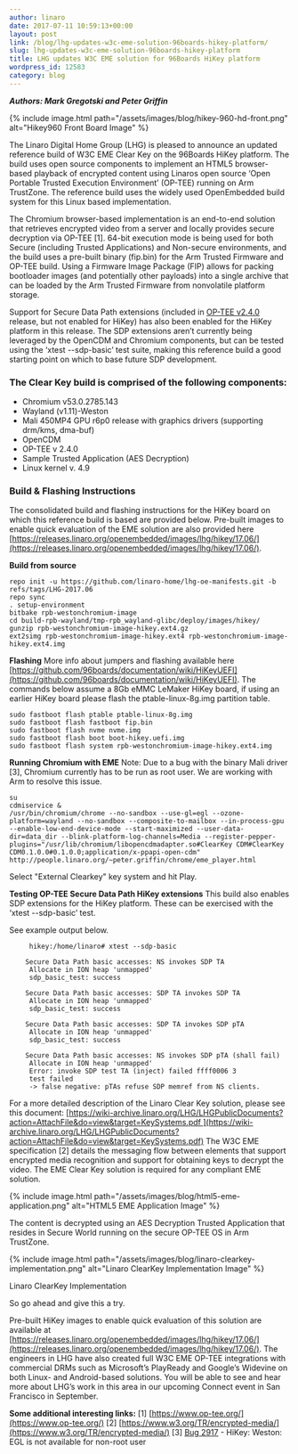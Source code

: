 ```yaml
---
author: linaro
date: 2017-07-11 10:59:13+00:00
layout: post
link: /blog/lhg-updates-w3c-eme-solution-96boards-hikey-platform/
slug: lhg-updates-w3c-eme-solution-96boards-hikey-platform
title: LHG updates W3C EME solution for 96Boards HiKey platform
wordpress_id: 12583
category: blog
---
```


**_Authors: Mark Gregotski and Peter Griffin_**

{% include image.html path="/assets/images/blog/hikey-960-hd-front.png" alt="Hikey960 Front Board Image" %}

The Linaro Digital Home Group (LHG) is pleased to announce an updated reference build of W3C EME Clear Key on the 96Boards HiKey platform. The build uses open source components to implement an HTML5 browser-based playback of encrypted content using Linaros open source ‘Open Portable Trusted Execution Environment’ (OP-TEE) running on Arm TrustZone. The reference build uses the widely used OpenEmbedded build system for this Linux based implementation.

The Chromium browser-based implementation is an end-to-end solution that retrieves encrypted video from a server and locally provides secure decryption via OP-TEE [1]. 64-bit execution mode is being used for both Secure (including Trusted Applications) and Non-secure environments, and the build uses a pre-built binary (fip.bin) for the Arm Trusted Firmware and OP-TEE build. Using a Firmware Image Package (FIP) allows for packing bootloader images (and potentially other payloads) into a single archive that can be loaded by the Arm Trusted Firmware from nonvolatile platform storage.

Support for Secure Data Path extensions (included in [OP-TEE v2.4.0](https://github.com/OP-TEE/optee_os/releases/tag/2.4.0) release, but not enabled for HiKey) has also been enabled for the HiKey platform in this release. The SDP extensions aren’t currently being leveraged by the OpenCDM and Chromium components, but can be tested using the ‘xtest --sdp-basic’ test suite, making this reference build a good starting point on which to base future SDP development.

### **The Clear Key build is comprised of the following components:**

- Chromium v53.0.2785.143
- Wayland (v1.11)-Weston
- Mali 450MP4 GPU r6p0 release with graphics drivers (supporting drm/kms, dma-buf)
- OpenCDM
- OP-TEE v 2.4.0
- Sample Trusted Application (AES Decryption)
- Linux kernel v. 4.9

### **Build & Flashing Instructions**

The consolidated build and flashing instructions for the HiKey board on which this reference build is based are provided below. Pre-built images to enable quick evaluation of the EME solution are also provided here [https://releases.linaro.org/openembedded/images/lhg/hikey/17.06/](https://releases.linaro.org/openembedded/images/lhg/hikey/17.06/).

**Build from source**

```
repo init -u https://github.com/linaro-home/lhg-oe-manifests.git -b refs/tags/LHG-2017.06
repo sync
. setup-environment
bitbake rpb-westonchromium-image
cd build-rpb-wayland/tmp-rpb_wayland-glibc/deploy/images/hikey/
gunzip rpb-westonchromium-image-hikey.ext4.gz
ext2simg rpb-westonchromium-image-hikey.ext4 rpb-westonchromium-image-hikey.ext4.img
```

**Flashing**
More info about jumpers and flashing available here [https://github.com/96boards/documentation/wiki/HiKeyUEFI](https://github.com/96boards/documentation/wiki/HiKeyUEFI). The commands below assume a 8Gb eMMC LeMaker HiKey board, if using an earlier HiKey board please flash the ptable-linux-8g.img partition table.

```
sudo fastboot flash ptable ptable-linux-8g.img
sudo fastboot flash fastboot fip.bin
sudo fastboot flash nvme nvme.img
sudo fastboot flash boot boot-hikey.uefi.img
sudo fastboot flash system rpb-westonchromium-image-hikey.ext4.img
```

**Running Chromium with EME**
Note: Due to a bug with the binary Mali driver [3], Chromium currently has to be run as root user. We are working with Arm to resolve this issue.

```
su
cdmiservice &
/usr/bin/chromium/chrome --no-sandbox --use-gl=egl --ozone-platform=wayland --no-sandbox --composite-to-mailbox --in-process-gpu --enable-low-end-device-mode --start-maximized --user-data-dir=data_dir --blink-platform-log-channels=Media --register-pepper-plugins="/usr/lib/chromium/libopencdmadapter.so#ClearKey CDM#ClearKey CDM0.1.0.0#0.1.0.0;application/x-ppapi-open-cdm" http://people.linaro.org/~peter.griffin/chrome/eme_player.html
```

Select "External Clearkey" key system and hit Play.

**Testing OP-TEE Secure Data Path HiKey extensions**
This build also enables SDP extensions for the HiKey platform. These can be exercised with the ‘xtest --sdp-basic’ test.

See example output below.

```
     hikey:/home/linaro# xtest --sdp-basic

    Secure Data Path basic accesses: NS invokes SDP TA
     Allocate in ION heap 'unmapped'
     sdp_basic_test: success

    Secure Data Path basic accesses: SDP TA invokes SDP TA
     Allocate in ION heap 'unmapped'
     sdp_basic_test: success

    Secure Data Path basic accesses: SDP TA invokes SDP pTA
     Allocate in ION heap 'unmapped'
     sdp_basic_test: success

    Secure Data Path basic accesses: NS invokes SDP pTA (shall fail)
     Allocate in ION heap 'unmapped'
     Error: invoke SDP test TA (inject) failed ffff0006 3
     test failed
     -> false negative: pTAs refuse SDP memref from NS clients.
```

For a more detailed description of the Linaro Clear Key solution, please see this document: [https://wiki-archive.linaro.org/LHG/LHGPublicDocuments?action=AttachFile&do=view&target=KeySystems.pdf ](https://wiki-archive.linaro.org/LHG/LHGPublicDocuments?action=AttachFile&do=view&target=KeySystems.pdf)
The W3C EME specification [2] details the messaging flow between elements that support encrypted media recognition and support for obtaining keys to decrypt the video. The EME Clear Key solution is required for any compliant EME solution.

{% include image.html path="/assets/images/blog/html5-eme-application.png" alt="HTML5 EME Application Image" %}

The content is decrypted using an AES Decryption Trusted Application that resides in Secure World running on the secure OP-TEE OS in Arm TrustZone.

{% include image.html path="/assets/images/blog/linaro-clearkey-implementation.png" alt="Linaro ClearKey Implementation Image" %}

Linaro ClearKey Implementation

So go ahead and give this a try.

Pre-built HiKey images to enable quick evaluation of this solution are available at [https://releases.linaro.org/openembedded/images/lhg/hikey/17.06/](https://releases.linaro.org/openembedded/images/lhg/hikey/17.06/). The engineers in LHG have also created full W3C EME OP-TEE integrations with commercial DRMs such as Microsoft’s PlayReady and Google’s Widevine on both Linux- and Android-based solutions. You will be able to see and hear more about LHG’s work in this area in our upcoming Connect event in San Francisco in September.

**Some additional interesting links:**
[1] [https://www.op-tee.org/](https://www.op-tee.org/)
[2] [https://www.w3.org/TR/encrypted-media/](https://www.w3.org/TR/encrypted-media/)
[3] [Bug 2917](https://bugs.linaro.org/show_bug.cgi?id=2917) - HiKey: Weston: EGL is not available for non-root user